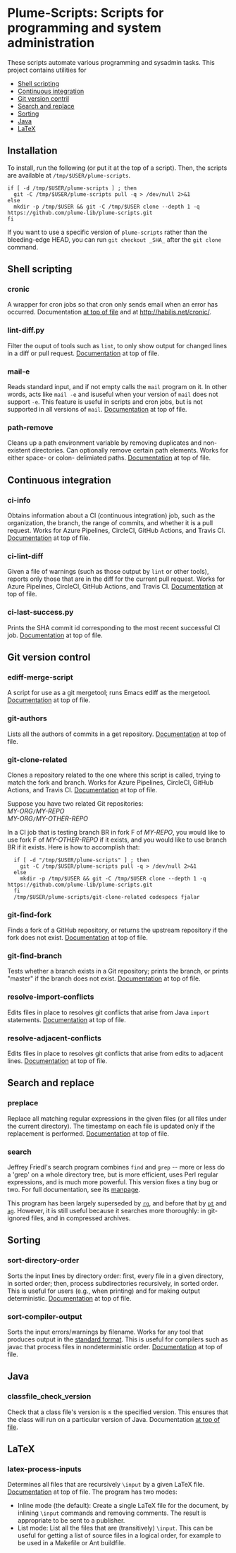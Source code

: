 # Plume-Scripts:  Scripts for programming and system administration #

These scripts automate various programming and sysadmin tasks.
This project contains utilities for

 * [Shell scripting](#shell-scripting)
 * [Continuous integration](#continuous-integration)
 * [Git version contril](#git-version-control)
 * [Search and replace](#search-and-replace)
 * [Sorting](#sorting)
 * [Java](#java)
 * [LaTeX](#latex)


## Installation

To install, run the following (or put it at the top of a script).
Then, the scripts are available at `/tmp/$USER/plume-scripts`.

```
if [ -d /tmp/$USER/plume-scripts ] ; then
  git -C /tmp/$USER/plume-scripts pull -q > /dev/null 2>&1
else
  mkdir -p /tmp/$USER && git -C /tmp/$USER clone --depth 1 -q https://github.com/plume-lib/plume-scripts.git
fi
```

If you want to use a specific version of `plume-scripts` rather than the
bleeding-edge HEAD, you can run `git checkout _SHA_` after the `git clone`
command.


## Shell scripting

### cronic

A wrapper for cron jobs so that cron only sends
email when an error has occurred.
Documentation [at top of file](cronic) and at http://habilis.net/cronic/.

### lint-diff.py

Filter the ouput of tools such as `lint`, to only show output for changed
lines in a diff or pull request.
[Documentation](lint-diff.py) at top of file.

### mail-e

Reads standard input, and if not empty calls the `mail` program on it.
In other words, acts like `mail -e` and isuseful when your version of `mail` does not support `-e`.
This feature is useful in scripts and cron jobs, but is not supported
in all versions of `mail`.
[Documentation](mail-e)
at top of file.

### path-remove

Cleans up a path environment variable by removing duplicates and
non-existent directories.
Can optionally remove certain path elements.
Works for either space- or colon- delimiated paths.
[Documentation](path-remove) at top of file.


## Continuous integration

### ci-info

Obtains information about a CI (continuous integration) job, such as the
organization, the branch, the range of commits, and whether it is a pull
request.  Works for Azure Pipelines, CircleCI, GitHub Actions, and Travis CI.
[Documentation](ci-info) at top of file.

### ci-lint-diff

Given a file of warnings (such as those output by `lint` or other tools),
reports only those that are in the diff for the current pull request.
Works for Azure Pipelines, CircleCI, GitHub Actions, and Travis CI.
[Documentation](ci-lint-diff) at top of file.

### ci-last-success.py

Prints the SHA commit id corresponding to the most recent successful CI job.
[Documentation](ci-last-success.py) at top of file.


## Git version control

### ediff-merge-script

A script for use as a git mergetool; runs Emacs ediff as the mergetool.
[Documentation](ediff-merge-script) at top of file.

### git-authors

Lists all the authors of commits in a get repository.
[Documentation](git-authors) at top of file.

### git-clone-related

Clones a repository related to the one where this script is called, trying
to match the fork and branch.
Works for Azure Pipelines, CircleCI, GitHub Actions, and Travis CI.
[Documentation](git-clone-related) at top of file.

Suppose you have two related Git repositories:\
  *MY-ORG*`/`*MY-REPO*\
  *MY-ORG*`/`*MY-OTHER-REPO*

In a CI job that is testing branch BR in fork F of *MY-REPO*,
you would like to use fork F of *MY-OTHER-REPO* if it exists,
and you would like to use branch BR if it exists.
Here is how to accomplish that:

```
  if [ -d "/tmp/$USER/plume-scripts" ] ; then
    git -C /tmp/$USER/plume-scripts pull -q > /dev/null 2>&1
  else
    mkdir -p /tmp/$USER && git -C /tmp/$USER clone --depth 1 -q https://github.com/plume-lib/plume-scripts.git
  fi
  /tmp/$USER/plume-scripts/git-clone-related codespecs fjalar
```

### git-find-fork

Finds a fork of a GitHub repository, or returns the upstream repository
if the fork does not exist.
[Documentation](git-find-fork) at top of file.

### git-find-branch

Tests whether a branch exists in a Git repository;
prints the branch, or prints "master" if the branch does not exist.
[Documentation](git-find-branch) at top of file.

### resolve-import-conflicts

Edits files in place to resolves git conflicts that arise from Java `import`
statements.
[Documentation](resolve-import-conflicts) at top of file.

### resolve-adjacent-conflicts

Edits files in place to resolves git conflicts that arise from edits to
adjacent lines.
[Documentation](resolve-adjacent-conflicts) at top of file.


## Search and replace

### preplace

Replace all matching regular expressions in the given files (or all files
under the current directory).  The timestamp on each file is updated only
if the replacement is performed.
[Documentation](preplace) at top of file.


### search

Jeffrey Friedl's search program combines `find` and `grep`
-- more or less do a 'grep' on a whole directory tree, but is more
efficient, uses Perl regular expressions, and is much more powerful.
This version fixes a tiny bug or two.  For full documentation, see its
[manpage](search.manpage).

This program has been largely superseded by
[`rg`](https://github.com/BurntSushi/ripgrep), and before that by
[`pt`](https://github.com/monochromegane/the_platinum_searcher) and
[`ag`](http://geoff.greer.fm/ag/).  However, it is still useful because it
searches more thoroughly:  in git-ignored files, and in compressed
archives.


## Sorting

### sort-directory-order

Sorts the input lines by directory order:  first, every file in a given
directory, in sorted order; then, process subdirectories recursively, in
sorted order. This is useful for users (e.g., when printing) and for making
output deterministic.
[Documentation](sort-directory-order) at top of file.


### sort-compiler-output

Sorts the input errors/warnings by filename.  Works for any tool that produces
output in the [standard
format](https://www.gnu.org/prep/standards/html_node/Errors.html).  This is
useful for compilers such as javac that process files in nondeterministic order.
[Documentation](sort-compiler-output) at top of file.


## Java

### classfile_check_version

Check that a class file's version is &leq; the specified version.
This ensures that the class will run on a particular version of Java.
Documentation [at top of file](classfile_check_version).


## LaTeX

### latex-process-inputs

Determines all files that are recursively `\input` by a given
LaTeX file.
[Documentation](latex-process-inputs) at top of file.
The program has two modes:

 * Inline mode (the default):  Create a single LaTeX file for the document,
   by inlining `\input` commands and removing comments.
   The result is appropriate to be sent to a publisher.
 * List mode: List all the files that are (transitively) `\input`.
   This can be useful for getting a list of source files in a logical order,
   for example to be used in a Makefile or Ant buildfile.
